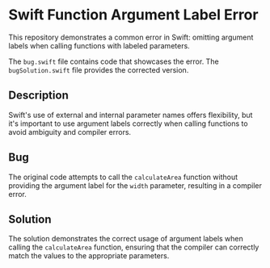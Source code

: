 # Swift Function Argument Label Error

This repository demonstrates a common error in Swift: omitting argument labels when calling functions with labeled parameters.

The `bug.swift` file contains code that showcases the error. The `bugSolution.swift` file provides the corrected version.

## Description

Swift's use of external and internal parameter names offers flexibility, but it's important to use argument labels correctly when calling functions to avoid ambiguity and compiler errors.

## Bug

The original code attempts to call the `calculateArea` function without providing the argument label for the `width` parameter, resulting in a compiler error.

## Solution

The solution demonstrates the correct usage of argument labels when calling the `calculateArea` function, ensuring that the compiler can correctly match the values to the appropriate parameters.
